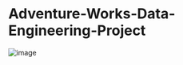 # Adventure-Works-Data-Engineering-Project

![image](https://github.com/user-attachments/assets/4778f411-3a0e-4e00-a863-69de45489d6b)
